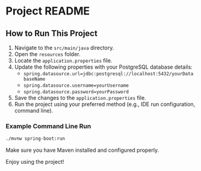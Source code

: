 # Project README

## How to Run This Project

1. Navigate to the `src/main/java` directory.
2. Open the `resources` folder.
3. Locate the `application.properties` file.
4. Update the following properties with your PostgreSQL database details:
   - `spring.datasource.url=jdbc:postgresql://localhost:5432/yourDatabaseName`
   - `spring.datasource.username=yourUsername`
   - `spring.datasource.password=yourPassword`
5. Save the changes to the `application.properties` file.
6. Run the project using your preferred method (e.g., IDE run configuration, command line).

### Example Command Line Run

```sh
./mvnw spring-boot:run
```

Make sure you have Maven installed and configured properly.

Enjoy using the project!
